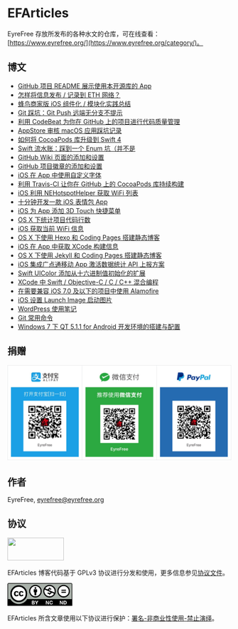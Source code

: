 # EFArticles

EyreFree 存放所发布的各种水文的仓库，可在线查看：[https://www.eyrefree.org/](https://www.eyrefree.org/category/)。

## 博文

- [GitHub 项目 README 展示使用本开源库的 App](/source/_posts/GitHub-ReadMe-Apps.markdown)
- [怎样将信息发布 / 记录到 ETH 网络？](/source/_posts/ETHTransactionData.markdown)
- [蜂鸟商家版 iOS 组件化 / 模块化实践总结](/source/_posts/LPDBusinessiOS.markdown)
- [Git 踩坑：Git Push 远端无分支不提示](/source/_posts/Git-Push.markdown)
- [利用 CodeBeat 为你在 GitHub 上的项目进行代码质量管理](/source/_posts/CodeBeat-GitHub.markdown)
- [AppStore 审核 macOS 应用踩坑记录](/source/_posts/AppStore-macOS.markdown)
- [如何将 CocoaPods 库升级到 Swift 4](/source/_posts/CocoaPods-Swift4.markdown)
- [Swift 流水账：踩到一个 Enum 坑（并不是](/source/_posts/Swift-Enum.markdown)
- [GitHub Wiki 页面的添加和设置](/source/_posts/GitHub-Wiki-Introduction.markdown)
- [GitHub 项目徽章的添加和设置](/source/_posts/GitHub-Badge-Introduction.markdown)
- [iOS 在 App 中使用自定义字体](/source/_posts/UIFont-TTF.markdown)
- [利用 Travis-CI 让你在 GitHub 上的 CocoaPods 库持续构建](/source/_posts/Travis-CI.markdown)
- [iOS 利用 NEHotspotHelper 获取 WiFi 列表](/source/_posts/NEHotspotHelper.markdown)
- [十分钟开发一款 iOS 表情包 App](/source/_posts/Coding-Emoji.markdown)
- [iOS 为 App 添加 3D Touch 快捷菜单](/source/_posts/3D-Touch.markdown)
- [OS X 下统计项目代码行数](/source/_posts/Wrap-Count.markdown)
- [iOS 获取当前 WiFi 信息](/source/_posts/iOS-WiFi-Info.markdown)
- [OS X 下使用 Hexo 和 Coding Pages 搭建静态博客](/source/_posts/Hexo-Coding-Pages.markdown)
- [iOS 在 App 中获取 XCode 构建信息](/source/_posts/iOS-Build-Info.markdown)
- [OS X 下使用 Jekyll 和 Coding Pages 搭建静态博客](/source/_posts/Jekyll-Coding-Pages.markdown)
- [iOS 集成广点通移动 App 激活数据统计 API 上报方案](/source/_posts/iOS-GuangDianTong.markdown)
- [Swift UIColor 添加从十六进制值初始化的扩展](/source/_posts/Swift-UIColor-Hex.markdown)
- [XCode 中 Swift / Objective-C / C / C++ 混合编程](/source/_posts/XCode-Swift-Objective-C-C-C++.markdown)
- [在需要兼容 iOS 7.0 及以下的项目中使用 Alamofire](/source/_posts/iOS7-Alamofire.markdown)
- [iOS 设置 Launch Image 启动图片](/source/_posts/iOS-LaunchImage.markdown)
- [WordPress 使用笔记](/source/_posts/WordPress-Notes.markdown)
- [Git 常用命令](/source/_posts/Git-Commands.markdown)
- [Windows 7 下 QT 5.1.1 for Android 开发环境的搭建与配置](/source/_posts/Windows7-QT-Android.markdown)

## 捐赠

![Donations](https://raw.githubusercontent.com/EFPrefix/EFQRCode/assets/QRCode/Donations.jpg?raw=true)

## 作者

EyreFree, eyrefree@eyrefree.org

## 协议

<img src='https://www.gnu.org/graphics/gplv3-127x51.png' width='127' height='51'/>

EFArticles 博客代码基于 GPLv3 协议进行分发和使用，更多信息参见[协议文件](/LICENSE)。

<img src='https://raw.githubusercontent.com/EyreFree/EFArticles/master/res/cc-by-nc-nd.png' width='145.77' height='51'/>

EFArticles 所含文章使用以下协议进行保护：[署名-非商业性使用-禁止演绎](http://creativecommons.org/licenses/by-nc-nd/3.0/cn/)。

